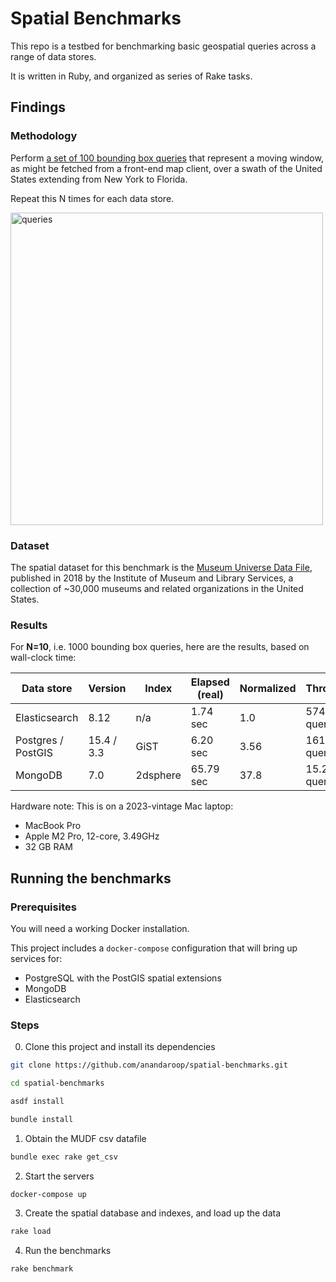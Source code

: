 # Spatial Benchmarks

This repo is a testbed for benchmarking basic geospatial queries across a range of data stores.

It is written in Ruby, and organized as series of Rake tasks.

## Findings

### Methodology

Perform [a set of 100 bounding box queries](queries.json) that represent a moving window, as might be fetched from a front-end map client, over a swath of the United States extending from New York to Florida.

Repeat this N times for each data store.

<img width="500" alt="queries" src="https://user-images.githubusercontent.com/140521/33589926-d6855218-d949-11e7-80bc-3966b85da281.png">

### Dataset

The spatial dataset for this benchmark is the [Museum Universe Data File](https://www.imls.gov/research-evaluation/data-collection/museum-universe-data-file), published in 2018 by the Institute of Museum and Library Services, a collection of ~30,000 museums and related organizations in the United States.

### Results

For **N=10**, i.e. 1000 bounding box queries, here are the results, based on wall-clock time:

| Data store         | Version    | Index    | Elapsed (real) | Normalized | Throughput       |
| ------------------ | ---------- | -------- | -------------- | ---------- | ---------------- |
| Elasticsearch      | 8.12       | n/a      | 1.74 sec       | 1.0        | 574 queries/sec  |
| Postgres / PostGIS | 15.4 / 3.3 | GiST     | 6.20 sec       | 3.56       | 161 queries/sec  |
| MongoDB            | 7.0        | 2dsphere | 65.79 sec      | 37.8       | 15.2 queries/sec |

Hardware note: This is on a 2023-vintage Mac laptop:

- MacBook Pro
- Apple M2 Pro, 12-core, 3.49GHz
- 32 GB RAM

## Running the benchmarks

### Prerequisites

You will need a working Docker installation.

This project includes a `docker-compose` configuration that will bring up services for:

- PostgreSQL with the PostGIS spatial extensions
- MongoDB
- Elasticsearch

### Steps

0. Clone this project and install its dependencies

```sh
git clone https://github.com/anandaroop/spatial-benchmarks.git

cd spatial-benchmarks
```

```sh
asdf install
```

```sh
bundle install
```

1. Obtain the MUDF csv datafile

```sh
bundle exec rake get_csv
```

2. Start the servers

```sh
docker-compose up
```

3. Create the spatial database and indexes, and load up the data

```sh
rake load
```

4. Run the benchmarks

```sh
rake benchmark
```
